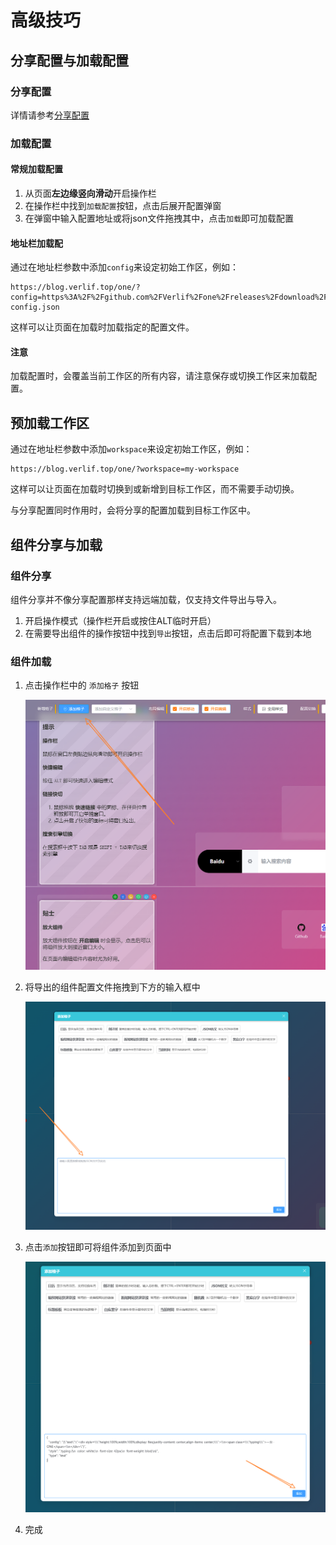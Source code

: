 # 高级技巧

## 分享配置与加载配置

### 分享配置

详情请参考[分享配置](./ShareConfig.md)

### 加载配置

#### 常规加载配置

1. 从页面**左边缘竖向滑动**开启操作栏
2. 在操作栏中找到`加载配置`按钮，点击后展开配置弹窗
3. 在弹窗中输入配置地址或将json文件拖拽其中，点击`加载`即可加载配置

#### 地址栏加载配

通过在地址栏参数中添加`config`来设定初始工作区，例如：

```
https://blog.verlif.top/one/?config=https%3A%2F%2Fgithub.com%2FVerlif%2Fone%2Freleases%2Fdownload%2Fv0.3%2Ffirst-config.json
```

这样可以让页面在加载时加载指定的配置文件。

#### 注意

加载配置时，会覆盖当前工作区的所有内容，请注意保存或切换工作区来加载配置。

## 预加载工作区

通过在地址栏参数中添加`workspace`来设定初始工作区，例如：

```
https://blog.verlif.top/one/?workspace=my-workspace
```

这样可以让页面在加载时切换到或新增到目标工作区，而不需要手动切换。

与分享配置同时作用时，会将分享的配置加载到目标工作区中。

## 组件分享与加载

### 组件分享

组件分享并不像分享配置那样支持远端加载，仅支持文件导出与导入。

1. 开启操作模式（操作栏开启或按住ALT临时开启）
2. 在需要导出组件的操作按钮中找到`导出`按钮，点击后即可将配置下载到本地

### 组件加载

1. 点击操作栏中的 `添加格子` 按钮

    ![addComponent.png](./images/addComponent.png)

2. 将导出的组件配置文件拖拽到下方的输入框中

    ![dragComponentFile.png](./images/dragComponentFile.png)

3. 点击`添加`按钮即可将组件添加到页面中

    ![clickAddComponent.png](./images/clickAddComponent.png)

4. 完成